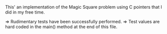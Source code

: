 This' an implementation of the Magic Square problem using C pointers that I did in my free time.

=> Rudimentary tests have been successfully performed. 
=> Test values are hard coded in the main() method at the end of this file.
